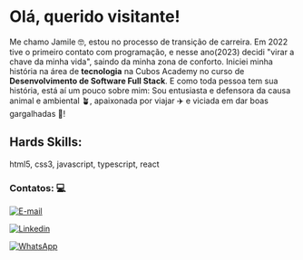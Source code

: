 # Olá, querido visitante!

Me chamo Jamile 🤓, estou no processo de transição de carreira. Em 2022 tive o primeiro contato com programação, e nesse ano(2023) decidi "virar a chave da minha vida", saindo da minha zona de conforto. Iniciei minha história na área de **tecnologia** na Cubos Academy no curso de **Desenvolvimento de Software Full Stack**. E como toda pessoa tem sua história, está aí um pouco sobre mim: Sou entusiasta e defensora da causa animal e ambiental 🪴, apaixonada por viajar ✈️ e viciada em dar boas gargalhadas 🤠!

## Hards Skills: 
html5, css3, javascript, typescript, react

### Contatos: 💻 

[![E-mail](https://img.shields.io/badge/Gmail-D14836?style=for-the-badge&logo=gmail&logoColor=white)](jamilemoreira2310@gmail.com)

[![Linkedin](https://img.shields.io/badge/LinkedIn-0077B5?style=for-the-badge&logo=linkedin&logoColor=white)](https://www.linkedin.com/in/jamile-moreira/)

[![WhatsApp](	https://img.shields.io/badge/WhatsApp-25D366?style=for-the-badge&logo=whatsapp&logoColor=white)](1194854-3342)

